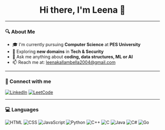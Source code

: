 <h1 align="center">Hi there, I'm Leena 👋</h1>

---

### 🔍 About Me
- 🎓 I'm currently pursuing **Computer Science** at **PES University**
- 🚀 Exploring **new domains** in **Tech & Security**
- 💬 Ask me anything about **coding, data structures, ML or AI**
- 📫 Reach me at: [leenakallambella2004@gmail.com](mailto:sinchanasinchu2062004@gmail.com)

---

### 🤝 Connect with me
[![LinkedIn](https://img.shields.io/badge/LinkedIn-blue?logo=linkedin&logoColor=white)](https://www.linkedin.com/)
[![LeetCode](https://img.shields.io/badge/LeetCode-orange?logo=leetcode&logoColor=white)](https://leetcode.com/)

---

### 💻 Languages
![HTML](https://img.shields.io/badge/HTML5-E34F26?logo=html5&logoColor=white)
![CSS](https://img.shields.io/badge/CSS3-1572B6?logo=css3&logoColor=white)
![JavaScript](https://img.shields.io/badge/JavaScript-F7DF1E?logo=javascript&logoColor=black)
![Python](https://img.shields.io/badge/Python-3776AB?logo=python&logoColor=white)
![C++](https://img.shields.io/badge/C++-00599C?logo=c%2B%2B&logoColor=white)
![C](https://img.shields.io/badge/C-00599C?logo=c&logoColor=white)
![Java](https://img.shields.io/badge/Java-007396?logo=java&logoColor=white)
![C#](https://img.shields.io/badge/C%23-239120?logo=c-sharp&logoColor=white)
![Go](https://img.shields.io/badge/Go-00ADD8?logo=go&logoColor=white)
